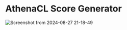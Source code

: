 # AthenaCL Score Generator


![Screenshot from 2024-08-27 21-18-49](https://github.com/user-attachments/assets/a7696fb7-4b4f-470d-b0eb-e7f0a72d781b)
